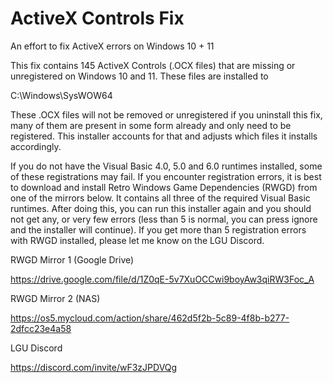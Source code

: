 # ActiveX Controls Fix
An effort to fix ActiveX errors on Windows 10 + 11

This fix contains 145 ActiveX Controls (.OCX files) that are missing or unregistered on Windows 10 and 11. These files are installed to 

C:\Windows\SysWOW64

These .OCX files will not be removed or unregistered if you uninstall this fix, many of them are present in some form already and only need to be registered. This installer accounts for that and adjusts which files it installs accordingly.

If you do not have the Visual Basic 4.0, 5.0 and 6.0 runtimes installed, some of these registrations may fail. If you encounter registration errors, it is best to download and install Retro Windows Game Dependencies (RWGD) from one of the mirrors below. It contains all three of the required Visual Basic runtimes. After doing this, you can run this installer again and you should not get any, or very few errors (less than 5 is normal, you can press ignore and the installer will continue). If you get more than 5 registration errors with RWGD installed, please let me know on the LGU Discord.

RWGD Mirror 1 (Google Drive)

https://drive.google.com/file/d/1Z0qE-5v7XuOCCwi9boyAw3qiRW3Foc_A

RWGD Mirror 2 (NAS)

https://os5.mycloud.com/action/share/462d5f2b-5c89-4f8b-b277-2dfcc23e4a58

LGU Discord

https://discord.com/invite/wF3zJPDVQg
